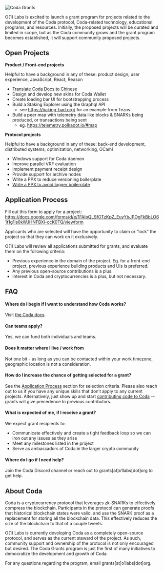 ![Coda Grants](https://github.com/CodaProtocol/coda-grants/blob/master/static/img/coda-grants-header.jpg)

O(1) Labs is excited to launch a grant program for projects related to the development of the Coda protocol, Coda-related technology, educational programs, and resources. Initially, the proposed projects will be curated and limited in scope, but as the Coda community grows and the grant program becomes established, it will support community proposed projects.

## Open Projects

**Product / Front-end projects**

Helpful to have a background in any of these: product design, user experience, JavaScript, React, Reason

- [Translate Coda Docs to Chinese](https://github.com/CodaProtocol/coda-grants/blob/master/projects/docs-chinese.md)
- Design and develop new skins for Coda Wallet
- Create loading bar UI for bootstrapping process
- Build a Staking Explorer using the Graphql API
  - see https://baking-bad.org/ for an example from Tezos
- Build a peer map with telemetry data like blocks & SNARKs being produced, or transactions being sent
  - eg. https://telemetry.polkadot.io/#map

**Protocol projects**

Helpful to have a background in any of these: back-end development, distributed systems, optimization, networking, OCaml

- Windows support for Coda daemon
- Improve parallel VRF evaluation
- Implement payment receipt design
- Provide support for archive nodes
- Write a PPX to reduce versioning boilerplate
- [Write a PPX to avoid logger boilerplate](https://github.com/CodaProtocol/coda-grants/blob/master/projects/logging-ppx.md)

## Application Process

Fill out this form to apply for a project: https://docs.google.com/forms/d/e/1FAIpQLSfOTzKpZ_EuyYbJPOgFkBbLO61t1g1Is0kWJHNFBXI-ccK0TQ/viewform

Applicants who are selected will have the opportunity to claim or “lock” the project so that they can work on it exclusively.

O(1) Labs will review all applications submitted for grants, and evaluate them on the following criteria:
- Previous experience in the domain of the project. Eg. for a front-end project, previous experience building products and UIs is preferred.
- Any previous open-source contributions is a plus.
- Interest in Coda and cryptocurrencies is a plus, but not necessary.

## FAQ

#### Where do I begin if I want to understand how Coda works?
Visit [the Coda docs](https://codaprotocol.com/docs).
#### Can teams apply?
Yes, we can fund both individuals and teams.
#### Does it matter where I live / work from
Not one bit - as long as you can be contacted within your work timezone, geographic location is not a consideration.
#### How do I increase the chance of getting selected for a grant?
See the [Application Process](#application-process) section for selection criteria. Please also reach out to us if you have any unique skills that don’t apply to any current projects.
Alternatively, just show up and start [contributing code to Coda](https://github.com/CodaProtocol/coda) -- grants will give precedence to previous contributors.
#### What is expected of me, if I receive a grant?
We expect grant recipients to:

- Communicate effectively and create a tight feedback loop so we can iron out any issues as they arise
- Meet any milestones listed in the project
- Serve as ambassadors of Coda in the larger crypto community
#### Where do I go if I need help?
Join the Coda Discord channel or reach out to grants[at]o1labs[dot]org to get help.

## About Coda

Coda is a cryptocurrency protocol that leverages zk-SNARKs to effectively compress the blockchain. Participants in the protocol can generate proofs that historical blockchain states were valid, and use the SNARK proof as a replacement for storing all the blockchain data. This effectively reduces the size of the blockchain to that of a couple tweets.

O(1) Labs is currently developing Coda as a completely open-source protocol, and serves as the current steward of the project. As such, community support and ownership of the protocol is not only encouraged but desired. The Coda Grants program is just the first of many initiatives to democratize the development and growth of Coda.

For any questions regarding the program, email grants[at]o1labs[dot]org.